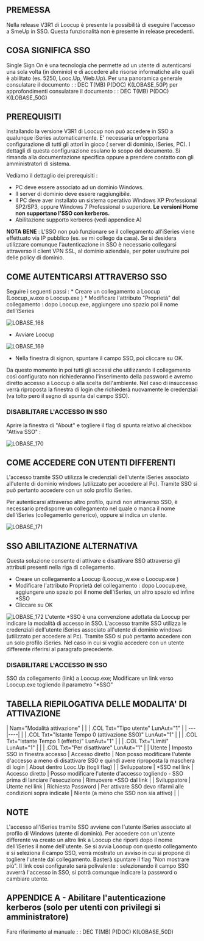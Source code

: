 
## PREMESSA
Nella release V3R1 di Loocup è presente la possibilità di eseguire l'accesso a SmeUp in SSO. Questa funzionalità non è presente in release precedenti.


## COSA SIGNIFICA SSO
Single Sign On è una tecnologia che permette ad un utente di autenticarsi una sola volta (in dominio) e di accedere alle risorse informatiche alle quali è abilitato (es. 5250, Looc.Up, Web.Up).
Per una panoramica generale consulatare il documento
 :  : DEC T(MB) P(DOC) K(LOBASE_50P)
per approfondimenti  consulatare il documento
 :  : DEC T(MB) P(DOC) K(LOBASE_50G)


## PREREQUISITI
Installando la versione V3R1 di Loocup non può accedere in SSO a qualunque iSeries automaticamente.
E' necessaria un'opportuna configurazione di tutti gli attori in gioco ( server di dominio, iSeries, PC).
I dettagli di questa configurazione esulano lo scopo del documento. Si rimanda alla documentazione specifica oppure a prendere contatto con gli amministratori di sistema.

Vediamo il dettaglio dei prerequisiti : 

 - PC deve essere associato ad un dominio Windows.
 - Il server di dominio deve essere raggiungibile.
 - Il PC deve aver installato un sistema operativo Windows XP Professional SP2/SP3, oppure Windows 7 Professional o superiore. **Le versioni Home non supportano l'SSO con kerberos.**
 - Abilitazione supporto kerberos (vedi appendice A)


**NOTA BENE** : 
L'SSO non può funzionare se il collegamento all'iSeries viene effettuato via IP pubblico (es. se mi collego da casa).
Se si desidera utilizzare comunque l'autenticazione in SSO è necessario collegarsi attraverso il client VPN SSL, al dominio aziendale, per poter usufruire poi delle policy di dominio.


## COME AUTENTICARSI ATTRAVERSO SSO

Seguire  i seguenti passi : 
 \* Creare un collegamento a Loocup (Loocup_w.exe o Loocup.exe )
 \* Modificare l'attributo "Proprietà" del collegamento :   dopo Loocup.exe, aggiungere uno spazio poi il nome dell'iSeries

![LOBASE_168](http://doc.smeup.com/immagini/MBDOC_OPE-LOSSON_50F/LOBASE_168.png)

- Avviare Loocup


![LOBASE_169](http://doc.smeup.com/immagini/MBDOC_OPE-LOSSON_50F/LOBASE_169.png)

- Nella finestra di signon, spuntare il campo SSO, poi cliccare su OK.


Da questo momento in poi tutti gli accessi che utilizzando il collegamento così configurato non richiederanno l'inserimento della password e avremo diretto accesso a Loocup o alla scelta dell'ambiente.
Nel caso di insuccesso verrà riproposta la finestra di login che richiederà nuovamente le credenziali (va tolto però il segno di spunta dal campo SSO).

### DISABILITARE  L'ACCESSO IN SSO

Aprire la finestra di "About" e togliere il flag di spunta relativo al checkbox "Attiva SSO" : 

![LOBASE_170](http://doc.smeup.com/immagini/MBDOC_OPE-LOSSON_50F/LOBASE_170.png)

## COME ACCEDERE CON UTENTI DIFFERENTI

L'accesso tramite SSO utilizza le credenziali dell'utente iSeries associato all'utente di dominio windows  (utilizzato per accedere al Pc). Tramite SSO si può pertanto accedere con un solo profilo iSeries.

Per autenticarsi attraverso altro profilo, quindi non attraverso SSO, è necessario predisporre un collegamento nel quale o manca il nome dell'iSeries (collegamento generico), oppure si indica un utente.

![LOBASE_171](http://doc.smeup.com/immagini/MBDOC_OPE-LOSSON_50F/LOBASE_171.png)
## SSO ABILITAZIONE ALTERNATIVA

Questa soluzione consente di attivare e disattivare SSO attraverso gli attributi presenti nella riga di collegamento.

 - Creare un collegamento a Loocup (Loocup_w.exe o Loocup.exe )
 - Modificare l'attributo Proprietà del collegamento :   dopo Loocup.exe, aggiungere  uno spazio poi il nome dell'iSeries, un altro spazio ed infine  \*SSO
 - Cliccare su OK

![LOBASE_172](http://doc.smeup.com/immagini/MBDOC_OPE-LOSSON_50F/LOBASE_172.png)
L'utente \*SSO è una convenzione adottata da Loocup per indicare la modalità di accesso in SSO.
L'accesso tramite SSO utilizza le credenziali dell'utente iSeries associato all'utente di dominio windows  (utilizzato per accedere al Pc). Tramite SSO si può pertanto accedere con un solo profilo iSeries.
Nel caso in cui si voglia accedere con un utente differente riferirsi al paragrafo precedente.

### DISABILITARE L'ACCESSO IN SSO

SSO da collegamento (link) a Loocup.exe; Modificare un link verso Loocup.exe togliendo il parametro "\*SSO"

## TABELLA RIEPILOGATIVA DELLE MODALITA' DI ATTIVAZIONE

|  Nam="Modalità attivazione" |
| 
| .COL Txt="Tipo  utente" LunAut="1" |
| ---|----|
| 
| .COL Txt="Istante Tempo 0 (attivazione SSO)" LunAut="1" |
| 
| .COL Txt="Istante Tempo 1 (effetto)" LunAut="1" |
| 
| .COL Txt="Limiti" LunAut="1" |
| 
| .COL Txt="Per disattivare" LunAut="1" |
| Utente | Imposto SSO in finestra accesso | Accesso diretto | Non posso modificare l'utente d'accesso a meno di disattivare SSO e quindi avere riproposta la maschera di login | About dentro Looc.Up (togli flag) |
| Sviluppatore | \*SSO nel link | Accesso diretto | Posso modificare l'utente d'accesso togliendo  - SSO prima di lanciare l'esecuzione | Rimuovere \*SSO dal link |
| Sviluppatore | Utente nel link | Richiesta Password | Per attivare SSO devo rifarmi alle condizioni sopra indicate | Niente (a meno che SSO non sia attivo) |
| 



## NOTE

L'accesso all'iSeries tramite SSO avviene con l'utente iSeries associato al profilo di Windows (utente di dominio).
Per accedere con un'utente differente va creato un altro link a Loocup che riporti dopo il nome dell'iSeries il nome dell'utente.
Se si avvia Loocup con questo collegamento e si seleziona il campo SSO, verrà mostrato un avviso in cui si propone di togliere l'utente dal collegamento.
Basterà spuntare il flag "Non mostrare più".
Il link così configurato sarà polivalente :  selezionando il campo SSO avverrà l'accesso in SSO, si potrà comunque indicare la password o cambiare utente.


## APPENDICE  A - Abilitare l'autenticazione kerberos (solo per utenti con privilegi si amministratore)

Fare riferimento al manuale
 :  : DEC T(MB) P(DOC) K(LOBASE_50D)


